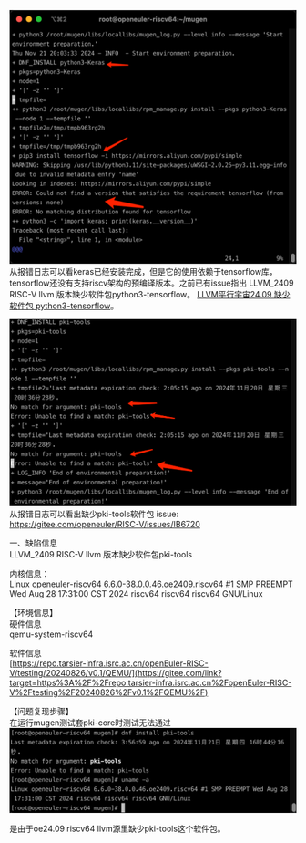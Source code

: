 ![image.png](https://raw.githubusercontent.com/KrealHtz/NoteImage/master/data/202411212018660.png)
从报错日志可以看keras已经安装完成，但是它的使用依赖于tensorflow库，tensorflow还没有支持riscv架构的预编译版本。之前已有issue指出 LLVM_2409 RISC-V llvm 版本缺少软件包python3-tensorflow。
 [LLVM平行宇宙24.09 缺少软件包 python3-tensorflow](https://gitee.com/openeuler/RISC-V/issues/IARG19?from=project-issue&search_text=tensorflow)。



![image.png](https://raw.githubusercontent.com/KrealHtz/NoteImage/master/data/202411212036406.png)
从报错日志可以看出缺少pki-tools软件包
issue: https://gitee.com/openeuler/RISC-V/issues/IB6720







一、缺陷信息  
LLVM_2409 RISC-V llvm 版本缺少软件包pki-tools

内核信息：  
Linux openeuler-riscv64 6.6.0-38.0.0.46.oe2409.riscv64 #1 SMP PREEMPT Wed Aug 28 17:31:00 CST 2024 riscv64 riscv64 riscv64 GNU/Linux

【环境信息】  
硬件信息  
qemu-system-riscv64

软件信息  
[https://repo.tarsier-infra.isrc.ac.cn/openEuler-RISC-V/testing/20240826/v0.1/QEMU/](https://gitee.com/link?target=https%3A%2F%2Frepo.tarsier-infra.isrc.ac.cn%2FopenEuler-RISC-V%2Ftesting%2F20240826%2Fv0.1%2FQEMU%2F)

【问题复现步骤】  
在运行mugen测试套pki-core时测试无法通过  
![image.png](https://raw.githubusercontent.com/KrealHtz/NoteImage/master/data/202411212042735.png)

是由于oe24.09 riscv64 llvm源里缺少pki-tools这个软件包。  


